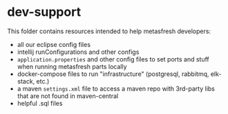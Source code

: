 # dev-support

This folder contains resources intended to help metasfresh developers:
- all our eclipse config files
- intellij runConfigurations and other configs
- `application.properties` and other config files to set ports and stuff when running metasfresh parts locally
- docker-compose files to run "infrastructure" (postgresql, rabbitmq, elk-stack, etc.)
- a maven `settings.xml` file to access a maven repo with 3rd-party libs that are not found in maven-central
- helpful .sql files
